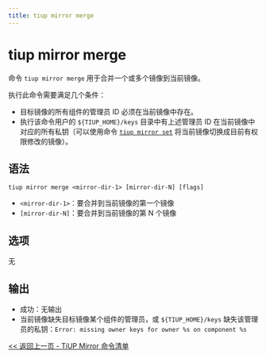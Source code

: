 ```yaml
---
title: tiup mirror merge
---
```


# tiup mirror merge

命令 `tiup mirror merge` 用于合并一个或多个镜像到当前镜像。

执行此命令需要满足几个条件：

- 目标镜像的所有组件的管理员 ID 必须在当前镜像中存在。
- 执行该命令用户的 `${TIUP_HOME}/keys` 目录中有上述管理员 ID 在当前镜像中对应的所有私钥（可以使用命令 [`tiup mirror set`](/tiup/tiup-command-mirror-set.md) 将当前镜像切换成目前有权限修改的镜像）。

## 语法

```shell
tiup mirror merge <mirror-dir-1> [mirror-dir-N] [flags]
```

- `<mirror-dir-1>`：要合并到当前镜像的第一个镜像
- `[mirror-dir-N]`：要合并到当前镜像的第 N 个镜像

## 选项

无

## 输出

- 成功：无输出
- 当前镜像缺失目标镜像某个组件的管理员，或 `${TIUP_HOME}/keys` 缺失该管理员的私钥：`Error: missing owner keys for owner %s on component %s`

[<< 返回上一页 - TiUP Mirror 命令清单](/tiup/tiup-command-mirror.md#命令清单)